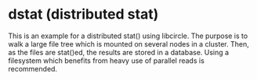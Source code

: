 dstat (distributed stat)
========================

This is an example for a distributed stat() using libcircle. The purpose is to
walk a large file tree which is mounted on several nodes in a cluster. Then,
as the files are stat()ed, the results are stored in a database. Using a
filesystem which benefits from heavy use of parallel reads is recommended.
